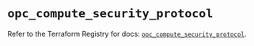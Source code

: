 # `opc_compute_security_protocol`

Refer to the Terraform Registry for docs: [`opc_compute_security_protocol`](https://registry.terraform.io/providers/hashicorp/opc/1.4.1/docs/resources/compute_security_protocol).
